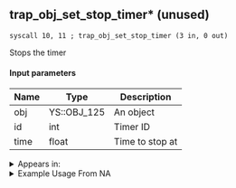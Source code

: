 ## trap_obj_set_stop_timer* (unused)

`syscall 10, 11 ; trap_obj_set_stop_timer (3 in, 0 out)`

Stops the timer

#### Input parameters
| Name | Type | Description
|------|------|------------
| obj   | YS::OBJ_125   | An object
| id   | int   | Timer ID
| time   | float   | Time to stop at




<details>
	<summary>Appears in:</summary>

</details>

<details>
	<summary>Example Usage From NA</summary>
```

```
</details>

